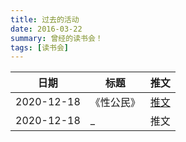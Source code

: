 ```yaml
---
title: 过去的活动
date: 2016-03-22
summary: 曾经的读书会！
tags: [读书会]
---
```


| 日期       | 标题       | 推文                                                                                                                                                                                                                          |
| ---------- | ---------- | ----------------------------------------------------------------------------------------------------------------------------------------------------------------------------------------------------------------------------- |
| 2020-12-18 | 《性公民》 | [推文](https://motss.cc/archives/wechat/html/%E9%85%B7%E5%84%BF%E8%AE%BA%E5%9D%9B_2020-12-10_%E6%B4%BB%E5%8A%A8%E5%B8%AE%E6%8E%A8%EF%BD%9C12.18%E3%80%8A%E6%80%A7%E5%85%AC%E6%B0%91%E3%80%8B%E8%AF%BB%E4%B9%A6%E4%BC%9A.html) |
| 2020-12-18 | _          | 推文                                                                                                                                                                                                                          |